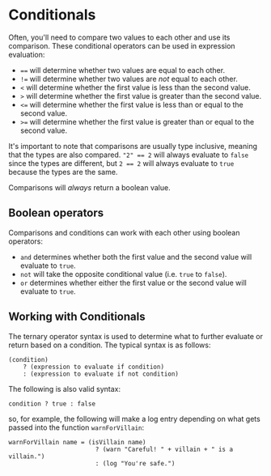 # Conditionals

Often, you'll need to compare two values to each other and use its comparison. These conditional operators can be used in expression evaluation:

- `==` will determine whether two values are equal to each other.
- `!=` will determine whether two values are _not_ equal to each other.
- `<` will determine whether the first value is less than the second value.
- `>` will determine whether the first value is greater than the second value.
- `<=` will determine whether the first value is less than or equal to the second value.
- `>=` will determine whether the first value is greater than or equal to the second value.

It's important to note that comparisons are usually type inclusive, meaning that the types are also compared. `"2" == 2` will always evaluate to `false` since the types are different, but `2 == 2` will always evaluate to `true` because the types are the same.

Comparisons will _always_ return a boolean value.

## Boolean operators
Comparisons and conditions can work with each other using boolean operators:

- `and` determines whether both the first value and the second value will evaluate to `true`.
- `not` will take the opposite conditional value (i.e. `true` to `false`).
- `or` determines whether either the first value or the second value will evaluate to `true`.

## Working with Conditionals

The ternary operator syntax is used to determine what to further evaluate or return based on a condition. The typical syntax is as follows:
```ocellusscript
(condition)
    ? (expression to evaluate if condition)
    : (expression to evaluate if not condition)
```

The following is also valid syntax:
```ocellusscript
condition ? true : false
```

so, for example, the following will make a log entry depending on what gets passed into the function `warnForVillain`:

```ocellusscript
warnForVillain name = (isVillain name)
                        ? (warn "Careful! " + villain + " is a villain.")
                        : (log "You're safe.")
```